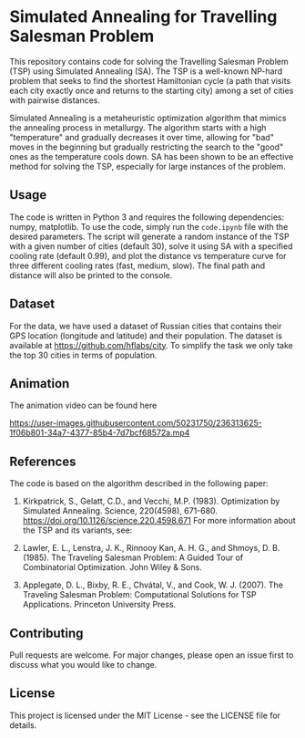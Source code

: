 # Simulated Annealing for Travelling Salesman Problem

This repository contains code for solving the Travelling Salesman Problem (TSP) using Simulated Annealing (SA). The TSP is a well-known NP-hard problem that seeks to find the shortest Hamiltonian cycle (a path that visits each city exactly once and returns to the starting city) among a set of cities with pairwise distances.

Simulated Annealing is a metaheuristic optimization algorithm that mimics the annealing process in metallurgy. The algorithm starts with a high "temperature" and gradually decreases it over time, allowing for "bad" moves in the beginning but gradually restricting the search to the "good" ones as the temperature cools down. SA has been shown to be an effective method for solving the TSP, especially for large instances of the problem.

## Usage
The code is written in Python 3 and requires the following dependencies: numpy, matplotlib. To use the code, simply run the `code.ipynb` file with the desired parameters. The script will generate a random instance of the TSP with a given number of cities (default 30), solve it using SA with a specified cooling rate (default 0.99), and plot the distance vs temperature curve for three different cooling rates (fast, medium, slow). The final path and distance will also be printed to the console.

## Dataset
For the data, we have used a dataset of Russian cities that contains their GPS location (longitude and latitude) and their population. The dataset is available
at https://github.com/hflabs/city. To simplify the task we only take the top 30 cities in terms of population.

## Animation
The animation video can be found here 


https://user-images.githubusercontent.com/50231750/236313625-1f06b801-34a7-4377-85b4-7d7bcf68572a.mp4



## References
The code is based on the algorithm described in the following paper:

1. Kirkpatrick, S., Gelatt, C.D., and Vecchi, M.P. (1983). Optimization by Simulated Annealing. Science, 220(4598), 671-680. https://doi.org/10.1126/science.220.4598.671
For more information about the TSP and its variants, see:

2. Lawler, E. L., Lenstra, J. K., Rinnooy Kan, A. H. G., and Shmoys, D. B. (1985). The Traveling Salesman Problem: A Guided Tour of Combinatorial Optimization. John Wiley & Sons.

3. Applegate, D. L., Bixby, R. E., Chvátal, V., and Cook, W. J. (2007). The Traveling Salesman Problem: Computational Solutions for TSP Applications. Princeton University Press.

## Contributing
Pull requests are welcome. For major changes, please open an issue first to discuss what you would like to change.

## License
This project is licensed under the MIT License - see the LICENSE file for details.

